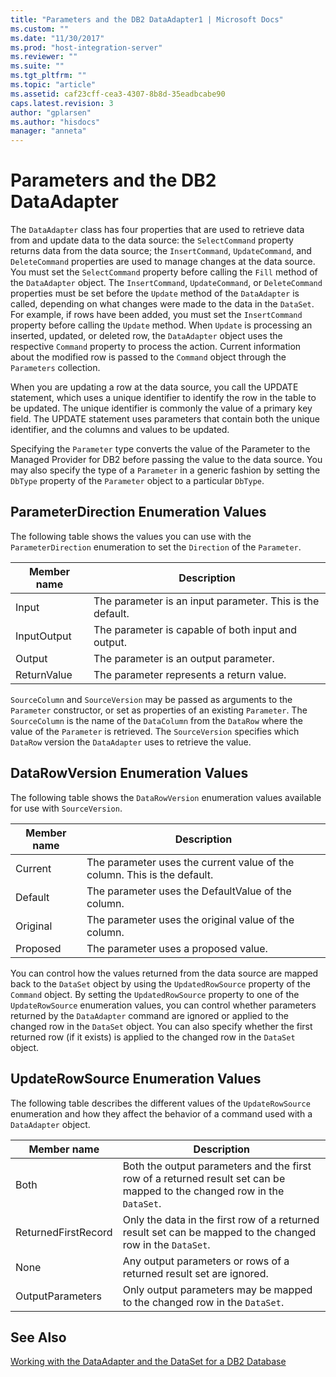 ```yaml
---
title: "Parameters and the DB2 DataAdapter1 | Microsoft Docs"
ms.custom: ""
ms.date: "11/30/2017"
ms.prod: "host-integration-server"
ms.reviewer: ""
ms.suite: ""
ms.tgt_pltfrm: ""
ms.topic: "article"
ms.assetid: caf23cff-cea3-4307-8b8d-35eadbcabe90
caps.latest.revision: 3
author: "gplarsen"
ms.author: "hisdocs"
manager: "anneta"
---
```

# Parameters and the DB2 DataAdapter
The `DataAdapter` class has four properties that are used to retrieve data from and update data to the data source: the `SelectCommand` property returns data from the data source; the `InsertCommand`, `UpdateCommand`, and `DeleteCommand` properties are used to manage changes at the data source. You must set the `SelectCommand` property before calling the `Fill` method of the `DataAdapter` object. The `InsertCommand`, `UpdateCommand`, or `DeleteCommand` properties must be set before the `Update` method of the `DataAdapter` is called, depending on what changes were made to the data in the `DataSet`. For example, if rows have been added, you must set the `InsertCommand` property before calling the `Update` method. When `Update` is processing an inserted, updated, or deleted row, the `DataAdapter` object uses the respective `Command` property to process the action. Current information about the modified row is passed to the `Command` object through the `Parameters` collection.  
  
 When you are updating a row at the data source, you call the UPDATE statement, which uses a unique identifier to identify the row in the table to be updated. The unique identifier is commonly the value of a primary key field. The UPDATE statement uses parameters that contain both the unique identifier, and the columns and values to be updated.  
  
 Specifying the `Parameter` type converts the value of the Parameter to the Managed Provider for DB2 before passing the value to the data source. You may also specify the type of a `Parameter` in a generic fashion by setting the `DbType` property of the `Parameter` object to a particular `DbType`.  
  
## ParameterDirection Enumeration Values  
 The following table shows the values you can use with the `ParameterDirection` enumeration to set the `Direction` of the `Parameter`.  
  
|Member name|Description|  
|-----------------|-----------------|  
|Input|The parameter is an input parameter. This is the default.|  
|InputOutput|The parameter is capable of both input and output.|  
|Output|The parameter is an output parameter.|  
|ReturnValue|The parameter represents a return value.|  
  
 `SourceColumn` and `SourceVersion` may be passed as arguments to the `Parameter` constructor, or set as properties of an existing `Parameter`. The `SourceColumn` is the name of the `DataColumn` from the `DataRow` where the value of the `Parameter` is retrieved. The `SourceVersion` specifies which `DataRow` version the `DataAdapter` uses to retrieve the value.  
  
## DataRowVersion Enumeration Values  
 The following table shows the `DataRowVersion` enumeration values available for use with `SourceVersion`.  
  
|Member name|Description|  
|-----------------|-----------------|  
|Current|The parameter uses the current value of the column. This is the default.|  
|Default|The parameter uses the DefaultValue of the column.|  
|Original|The parameter uses the original value of the column.|  
|Proposed|The parameter uses a proposed value.|  
  
 You can control how the values returned from the data source are mapped back to the `DataSet` object by using the `UpdatedRowSource` property of the `Command` object. By setting the `UpdatedRowSource` property to one of the `UpdateRowSource` enumeration values, you can control whether parameters returned by the `DataAdapter` command are ignored or applied to the changed row in the `DataSet` object. You can also specify whether the first returned row (if it exists) is applied to the changed row in the `DataSet` object.  
  
## UpdateRowSource Enumeration Values  
 The following table describes the different values of the `UpdateRowSource` enumeration and how they affect the behavior of a command used with a `DataAdapter` object.  
  
|Member name|Description|  
|-----------------|-----------------|  
|Both|Both the output parameters and the first row of a returned result set can be mapped to the changed row in the `DataSet`.|  
|ReturnedFirstRecord|Only the data in the first row of a returned result set can be mapped to the changed row in the `DataSet`.|  
|None|Any output parameters or rows of a returned result set are ignored.|  
|OutputParameters|Only output parameters may be mapped to the changed row in the `DataSet`.|  
  
## See Also  
 [Working with the DataAdapter and the DataSet for a DB2 Database](../core/working-with-the-dataadapter-and-the-dataset-for-a-db2-database1.md)